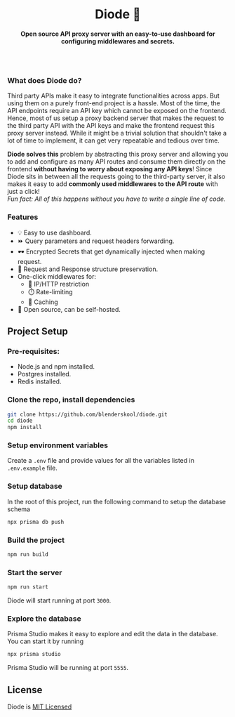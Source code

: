 <div align="center">
  <h1>Diode 🔌</h1>
  <p><b>Open source API proxy server with an easy-to-use dashboard for configuring middlewares and secrets.</b></p>
</div>
<br />
<br />

### What does Diode do?
Third party APIs make it easy to integrate functionalities across apps. But using them on a purely front-end project is a hassle. Most of the time, the API endpoints require an API key which cannot be exposed on the frontend. Hence, most of us setup a proxy backend server that makes the request to the third party API with the API keys and make the frontend request this proxy server instead. While it might be a trivial solution that shouldn't take a lot of time to implement, it can get very repeatable and tedious over time.

**Diode solves this** problem by abstracting this proxy server and allowing you to add and configure as many API routes and consume them directly on the frontend **without having to worry about exposing any API keys**! Since Diode sits in between all the requests going to the third-party server, it also makes it easy to add **commonly used middlewares to the API route** with just a click!  
_Fun fact: All of this happens without you have to write a single line of code._

### Features
- 💡 Easy to use dashboard.
- ⏩ Query parameters and request headers forwarding.
- 🕶️ Encrypted Secrets that get dynamically injected when making request.
- 🔮 Request and Response structure preservation.
- One-click middlewares for:
  - 🚫 IP/HTTP restriction
  - ⏱️ Rate-limiting
  - 📌 Caching
- 💙 Open source, can be self-hosted.


## Project Setup
### Pre-requisites:
- Node.js and npm installed.
- Postgres installed.
- Redis installed.

### Clone the repo, install dependencies
```bash
git clone https://github.com/blenderskool/diode.git
cd diode
npm install
```

### Setup environment variables
Create a `.env` file and provide values for all the variables listed in `.env.example` file.

### Setup database
In the root of this project, run the following command to setup the database schema
```bash
npx prisma db push
```

### Build the project
```bash
npm run build
```

### Start the server
```bash
npm run start
```
Diode will start running at port `3000`.

### Explore the database
Prisma Studio makes it easy to explore and edit the data in the database. You can start it by running
```bash
npx prisma studio
```
Prisma Studio will be running at port `5555`.

## License 
Diode is [MIT Licensed](https://github.com/blenderskool/diode/blob/master/LICENSE)
